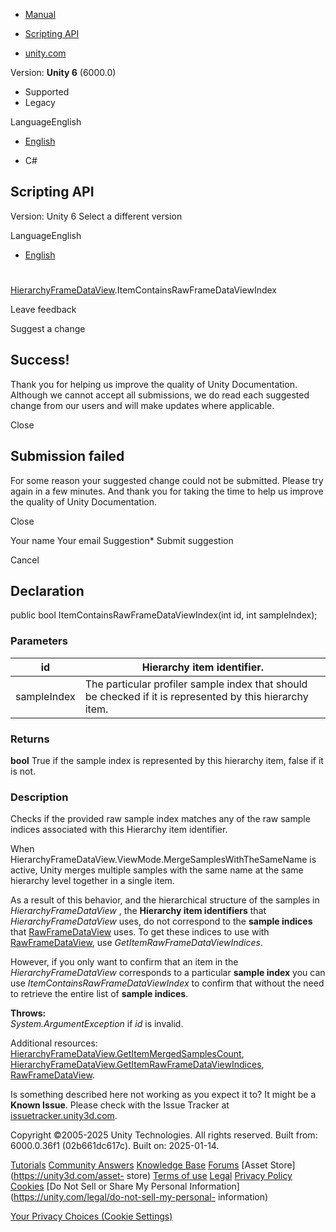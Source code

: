 [ ]()

  * [Manual](../Manual/index.html)
  * [Scripting API](../ScriptReference/index.html)

  * [unity.com](https://unity.com/)

Version: **Unity 6** (6000.0)

  * Supported
  * Legacy

LanguageEnglish

  * [English]()

  * C#

[ ](https://docs.unity3d.com)

## Scripting API

Version: Unity 6 Select a different version

LanguageEnglish

  * [English]()

#
[HierarchyFrameDataView](Profiling.HierarchyFrameDataView.html).ItemContainsRawFrameDataViewIndex

Leave feedback

Suggest a change

## Success!

Thank you for helping us improve the quality of Unity Documentation. Although
we cannot accept all submissions, we do read each suggested change from our
users and will make updates where applicable.

Close

## Submission failed

For some reason your suggested change could not be submitted. Please <a>try
again</a> in a few minutes. And thank you for taking the time to help us
improve the quality of Unity Documentation.

Close

Your name Your email Suggestion* Submit suggestion

Cancel

[ ]()

## Declaration

public bool ItemContainsRawFrameDataViewIndex(int id, int sampleIndex);

### Parameters

id | Hierarchy item identifier.  
---|---  
sampleIndex | The particular profiler sample index that should be checked if it is represented by this hierarchy item.  
  
### Returns

**bool** True if the sample index is represented by this hierarchy item, false
if it is not.

### Description

Checks if the provided raw sample index matches any of the raw sample indices
associated with this Hierarchy item identifier.

When HierarchyFrameDataView.ViewMode.MergeSamplesWithTheSameName is active,
Unity merges multiple samples with the same name at the same hierarchy level
together in a single item.  
  
As a result of this behavior, and the hierarchical structure of the samples in
_HierarchyFrameDataView_ , the **Hierarchy item identifiers** that
_HierarchyFrameDataView_ uses, do not correspond to the **sample indices**
that [RawFrameDataView](Profiling.RawFrameDataView.html) uses. To get these
indices to use with [RawFrameDataView](Profiling.RawFrameDataView.html), use
_GetItemRawFrameDataViewIndices_.  
  
However, if you only want to confirm that an item in the
_HierarchyFrameDataView_ corresponds to a particular **sample index** you can
use _ItemContainsRawFrameDataViewIndex_ to confirm that without the need to
retrieve the entire list of **sample indices**.  
  
**Throws:**  
_System.ArgumentException_ if _id_ is invalid.  
  
Additional resources:
[HierarchyFrameDataView.GetItemMergedSamplesCount](Profiling.HierarchyFrameDataView.GetItemMergedSamplesCount.html),
[HierarchyFrameDataView.GetItemRawFrameDataViewIndices](Profiling.HierarchyFrameDataView.GetItemRawFrameDataViewIndices.html),
[RawFrameDataView](Profiling.RawFrameDataView.html).

Is something described here not working as you expect it to? It might be a
**Known Issue**. Please check with the Issue Tracker at
[issuetracker.unity3d.com](https://issuetracker.unity3d.com).

Copyright ©2005-2025 Unity Technologies. All rights reserved. Built from:
6000.0.36f1 (02b661dc617c). Built on: 2025-01-14.

[Tutorials](https://unity3d.com/learn) [Community
Answers](https://answers.unity3d.com) [Knowledge
Base](https://support.unity3d.com/hc/en-us)
[Forums](https://forum.unity3d.com) [Asset Store](https://unity3d.com/asset-
store) [Terms of use](https://docs.unity3d.com/Manual/TermsOfUse.html)
[Legal](https://unity.com/legal) [Privacy
Policy](https://unity.com/legal/privacy-policy)
[Cookies](https://unity.com/legal/cookie-policy) [Do Not Sell or Share My
Personal Information](https://unity.com/legal/do-not-sell-my-personal-
information)

[Your Privacy Choices (Cookie Settings)](javascript:void\(0\);)

